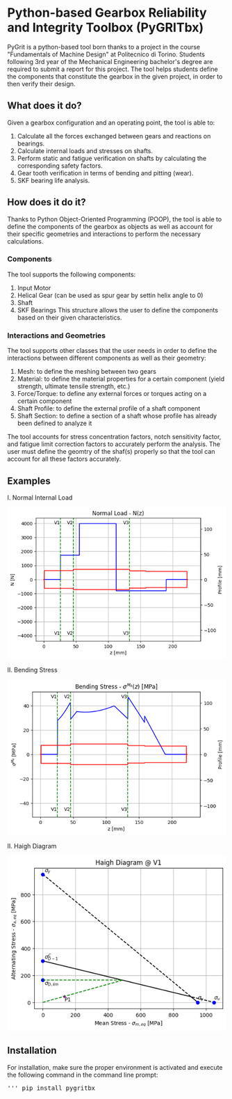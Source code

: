 # Python-based Gearbox Reliability and Integrity Toolbox (PyGRITbx)
PyGrit is a python-based tool born thanks to a project in the course "Fundamentals of Machine Design" at Politecnico di Torino.
Students following 3rd year of the Mechanical Engineering bachelor's degree are required to submit a report for this project.
The tool helps students define the components that constitute the gearbox in the given project, in order to then verify their design.

## What does it do?
Given a gearbox configuration and an operating point, the tool is able to:
1) Calculate all the forces exchanged between gears and reactions on bearings.
2) Calculate internal loads and stresses on shafts.
3) Perform static and fatigue verification on shafts by calculating the corresponding safety factors.
4) Gear tooth verification in terms of bending and pitting (wear).
5) SKF bearing life analysis.

## How does it do it?
Thanks to Python Object-Oriented Programming (POOP), the tool is able to define the components of the gearbox as objects as well as account for their specific geometries and interactions to perform the necessary calculations.

### Components
The tool supports the following components:
1) Input Motor
2) Helical Gear (can be used as spur gear by settin helix angle to 0)
3) Shaft
4) SKF Bearings
This structure allows the user to define the components based on their given characteristics.

### Interactions and Geometries
The tool supports other classes that the user needs in order to define the interactions between different components as well as their geometry:
1) Mesh: to define the meshing between two gears
2) Material: to define the material properties for a certain component (yield strength, ultimate tensile strength, etc.)
3) Force/Torque: to define any external forces or torques acting on a certain component
4) Shaft Profile: to define the external profile of a shaft component
5) Shaft Section: to define a section of a shaft whose profile has already been defined to analyze it

The tool accounts for stress concentration factors, notch sensitivity factor, and fatigue limit correction factors to accurately perform the analysis.
The user must define the geomtry of the shaf(s) properly so that the tool can account for all these factors accurately.

## Examples
I. Normal Internal Load

![alt text](Assets/Noarmal%20Load.png)


II. Bending Stress

![alt text](Assets/Bending%20Stress.png)


II. Haigh Diagram

![alt text](Assets/Haigh%20Diagram.png)

## Installation
For installation, make sure the proper environment is activated and execute the following command in the command line prompt:
<pre>''' pip install pygritbx </pre>